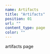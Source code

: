 ```yaml
---
name: Artifacts
title: "Artifacts"
position: 01
url: ""
content_type: page
color: ""
---
```


artifacts page

